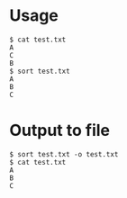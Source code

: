 # Usage
```shell
$ cat test.txt 
A
C
B
$ sort test.txt 
A
B
C
```

# Output to file
```shell
$ sort test.txt -o test.txt
$ cat test.txt 
A
B
C
```
